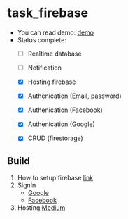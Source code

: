 # task_firebase
- You can read demo: [demo](https://firestore-root.web.app/#/)
- Status complete:
    - [ ] Realtime database
    - [ ] Notification 
    - [x] Hosting firebase
    - [x] Authenication (Email, password)
    - [x] Authenication (Facebook)
    - [x] Authenication (Google)
    - [x] CRUD (firestorage)
    

## Build
1. How to setup firebase [link](https://github.com/loinguyen-lifetechvn/Task_Firebase/issues/1)
2. SignIn
    - [Google](https://github.com/loinguyen-lifetechvn/Task_Firebase/issues/2)
    - [Facebook](https://github.com/loinguyen-lifetechvn/Task_Firebase/issues/3)
3. Hosting:[Medium](https://levelup.gitconnected.com/how-to-host-your-flutter-web-app-with-firebase-hosting-67d3e4657002) 

